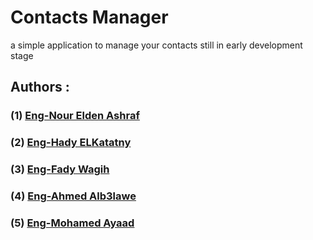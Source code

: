 # Contacts Manager
a simple application to manage your contacts still in early development stage
## Authors :
### (1) [Eng-Nour Elden Ashraf](https://github.com/noureldenashraf/)
### (2) [Eng-Hady ELKatatny](https://github.com/Hady-ElKtatny)
### (3) [Eng-Fady Wagih](https://github.com/fadywagih130)
### (4) [Eng-Ahmed Alb3lawe](https://github.com/ahmedalb3lawe)
### (5) [Eng-Mohamed Ayaad](https://github.com/MohammadAyaad)
